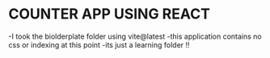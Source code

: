 # COUNTER APP USING REACT
-I took the biolderplate folder using vite@latest
-this application contains no css or indexing at this point
-its just a learning folder !!
